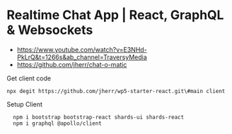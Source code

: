 # Realtime Chat App | React, GraphQL & Websockets
- https://www.youtube.com/watch?v=E3NHd-PkLrQ&t=1266s&ab_channel=TraversyMedia
- https://github.com/jherr/chat-o-matic



Get client code
```
npx degit https://github.com/jherr/wp5-starter-react.git\#main client
```


Setup Client
```
  npm i bootstrap bootstrap-react shards-ui shards-react
  npm i graphql @apollo/client
```